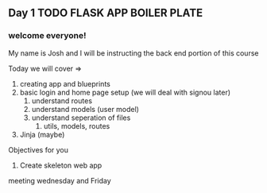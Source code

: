 ## Day 1 TODO FLASK APP BOILER PLATE

### **welcome** everyone!
My name is Josh and I will be instructing the back end portion of this course

Today we will cover =>

1. creating app and blueprints
2. basic login and home page setup (we will deal with signou later)
   1. understand routes
   2. understand models (user model)
   3. understand seperation of files
      1. utils, models, routes
3. Jinja (maybe)

Objectives for you
1. Create skeleton web app


meeting wednesday and Friday

